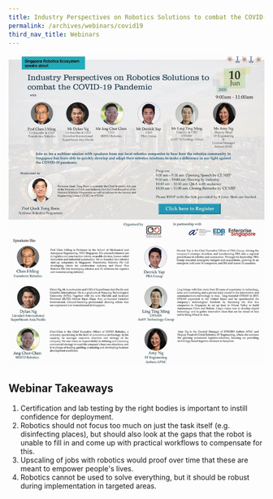 ```yaml
---
title: Industry Perspectives on Robotics Solutions to combat the COVID-19 Pandemic
permalink: /archives/webinars/covid19
third_nav_title: Webinars
---
```

![Covid19 Webinar](/images/webinars/covid19.jpg)

## Webinar Takeaways
1. Certification and lab testing by the right bodies is important to instill confidence for deployment.
2. Robotics should not focus too much on just the task itself (e.g. disinfecting places), but should also look at the gaps that the robot is unable to fill in and come up with practical workflows to compensate for this.
3. Upscaling of jobs with robotics would proof over time that these are meant to empower people's lives.
4. Robotics cannot be used to solve everything, but it should be robust during implementation in targeted areas.